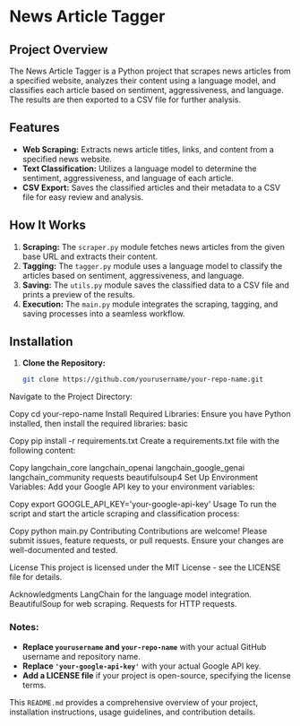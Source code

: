 # News Article Tagger

## Project Overview

The News Article Tagger is a Python project that scrapes news articles from a specified website, analyzes their content using a language model, and classifies each article based on sentiment, aggressiveness, and language. The results are then exported to a CSV file for further analysis.

## Features

- **Web Scraping:** Extracts news article titles, links, and content from a specified news website.
- **Text Classification:** Utilizes a language model to determine the sentiment, aggressiveness, and language of each article.
- **CSV Export:** Saves the classified articles and their metadata to a CSV file for easy review and analysis.

## How It Works

1. **Scraping:** The `scraper.py` module fetches news articles from the given base URL and extracts their content.
2. **Tagging:** The `tagger.py` module uses a language model to classify the articles based on sentiment, aggressiveness, and language.
3. **Saving:** The `utils.py` module saves the classified data to a CSV file and prints a preview of the results.
4. **Execution:** The `main.py` module integrates the scraping, tagging, and saving processes into a seamless workflow.

## Installation

1. **Clone the Repository:**

   ```bash
   git clone https://github.com/yourusername/your-repo-name.git
Navigate to the Project Directory:

Copy
cd your-repo-name
Install Required Libraries: Ensure you have Python installed, then install the required libraries:
basic

Copy
pip install -r requirements.txt
Create a requirements.txt file with the following content:

Copy
langchain_core
langchain_openai
langchain_google_genai
langchain_community
requests
beautifulsoup4
Set Up Environment Variables: Add your Google API key to your environment variables:

Copy
export GOOGLE_API_KEY='your-google-api-key'
Usage
To run the script and start the article scraping and classification process:


Copy
python main.py
Contributing
Contributions are welcome! Please submit issues, feature requests, or pull requests. Ensure your changes are well-documented and tested.

License
This project is licensed under the MIT License - see the LICENSE file for details.

Acknowledgments
LangChain for the language model integration.
BeautifulSoup for web scraping.
Requests for HTTP requests.

### Notes:

- **Replace `yourusername` and `your-repo-name`** with your actual GitHub username and repository name.
- **Replace `'your-google-api-key'`** with your actual Google API key.
- **Add a LICENSE file** if your project is open-source, specifying the license terms. 

This `README.md` provides a comprehensive overview of your project, installation instructions, usage guidelines, and contribution details.
